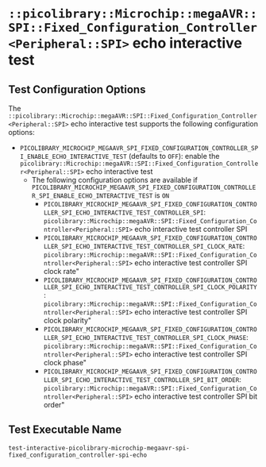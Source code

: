 # `::picolibrary::Microchip::megaAVR::SPI::Fixed_Configuration_Controller<Peripheral::SPI>` echo interactive test

## Test Configuration Options
The
`::picolibrary::Microchip::megaAVR::SPI::Fixed_Configuration_Controller<Peripheral::SPI>`
echo interactive test supports the following configuration options:
- `PICOLIBRARY_MICROCHIP_MEGAAVR_SPI_FIXED_CONFIGURATION_CONTROLLER_SPI_ENABLE_ECHO_INTERACTIVE_TEST`
  (defaults to `OFF`): enable the
  `picolibrary::Microchip::megaAVR::SPI::Fixed_Configuration_Controller<Peripheral::SPI>`
  echo interactive test
    - The following configuration options are available if
      `PICOLIBRARY_MICROCHIP_MEGAAVR_SPI_FIXED_CONFIGURATION_CONTROLLER_SPI_ENABLE_ECHO_INTERACTIVE_TEST`
      is `ON`
        - `PICOLIBRARY_MICROCHIP_MEGAAVR_SPI_FIXED_CONFIGURATION_CONTROLLER_SPI_ECHO_INTERACTIVE_TEST_CONTROLLER_SPI`:
          `picolibrary::Microchip::megaAVR::SPI::Fixed_Configuration_Controller<Peripheral::SPI>`
          echo interactive test controller SPI
        - `PICOLIBRARY_MICROCHIP_MEGAAVR_SPI_FIXED_CONFIGURATION_CONTROLLER_SPI_ECHO_INTERACTIVE_TEST_CONTROLLER_SPI_CLOCK_RATE`:
          `picolibrary::Microchip::megaAVR::SPI::Fixed_Configuration_Controller<Peripheral::SPI>`
          echo interactive test controller SPI clock rate"
        - `PICOLIBRARY_MICROCHIP_MEGAAVR_SPI_FIXED_CONFIGURATION_CONTROLLER_SPI_ECHO_INTERACTIVE_TEST_CONTROLLER_SPI_CLOCK_POLARITY`:
          `picolibrary::Microchip::megaAVR::SPI::Fixed_Configuration_Controller<Peripheral::SPI>`
          echo interactive test controller SPI clock polarity"
        - `PICOLIBRARY_MICROCHIP_MEGAAVR_SPI_FIXED_CONFIGURATION_CONTROLLER_SPI_ECHO_INTERACTIVE_TEST_CONTROLLER_SPI_CLOCK_PHASE`:
          `picolibrary::Microchip::megaAVR::SPI::Fixed_Configuration_Controller<Peripheral::SPI>`
          echo interactive test controller SPI clock phase"
        - `PICOLIBRARY_MICROCHIP_MEGAAVR_SPI_FIXED_CONFIGURATION_CONTROLLER_SPI_ECHO_INTERACTIVE_TEST_CONTROLLER_SPI_BIT_ORDER`:
          `picolibrary::Microchip::megaAVR::SPI::Fixed_Configuration_Controller<Peripheral::SPI>`
          echo interactive test controller SPI bit order"

## Test Executable Name
`test-interactive-picolibrary-microchip-megaavr-spi-fixed_configuration_controller-spi-echo`

